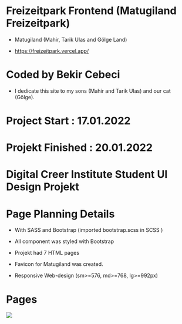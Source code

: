 # Freizeitpark Frontend (Matugiland Freizeitpark)

- Matugiland (Mahir, Tarik Ulas and Gölge Land)

- https://freizeitpark.vercel.app/

# Coded by Bekir Cebeci

- I dedicate this site to my sons (Mahir and Tarik Ulas) and our cat (Gölge).

# Project Start : 17.01.2022

# Projekt Finished : 20.01.2022

# Digital Creer Institute Student UI Design Projekt

# Page Planning Details

- With SASS and Bootstrap (imported bootstrap.scss in SCSS )

- All component was styled with Bootstrap

- Projekt had 7 HTML pages

- Favicon for Matugiland was created.

- Responsive Web-design (sm>=576, md>=768, lg>=992px)

# Pages

![](src/assets/github_images/homepage.png)
